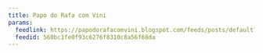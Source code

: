 ```yaml
---
title: Papo do Rafa com Vini
params:
  feedlink: https://papodorafacomvini.blogspot.com/feeds/posts/default?alt=rss
  feedid: 560bc1fe0f93c6276f8310c8a56f68da
---
```

